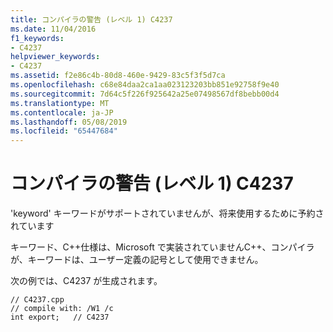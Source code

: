 ```yaml
---
title: コンパイラの警告 (レベル 1) C4237
ms.date: 11/04/2016
f1_keywords:
- C4237
helpviewer_keywords:
- C4237
ms.assetid: f2e86c4b-80d8-460e-9429-83c5f3f5d7ca
ms.openlocfilehash: c68e84daa2ca1aa023123203bb851e92758f9e40
ms.sourcegitcommit: 7d64c5f226f925642a25e07498567df8bebb00d4
ms.translationtype: MT
ms.contentlocale: ja-JP
ms.lasthandoff: 05/08/2019
ms.locfileid: "65447684"
---
```

# <a name="compiler-warning-level-1-c4237"></a>コンパイラの警告 (レベル 1) C4237

'keyword' キーワードがサポートされていませんが、将来使用するために予約されています

キーワード、C++仕様は、Microsoft で実装されていませんC++、コンパイラが、キーワードは、ユーザー定義の記号として使用できません。

次の例では、C4237 が生成されます。

```
// C4237.cpp
// compile with: /W1 /c
int export;   // C4237
```